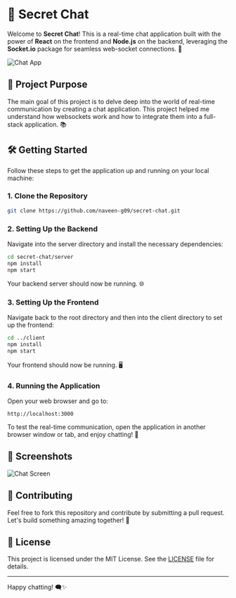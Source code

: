 
# 🚀 Secret Chat

Welcome to **Secret Chat**! This is a real-time chat application built with the power of **React** on the frontend and **Node.js** on the backend, leveraging the **Socket.io** package for seamless web-socket connections. 🎉

![Chat App](https://your-image-link-here.com/chat-app-image.png)

## 🧠 Project Purpose

The main goal of this project is to delve deep into the world of real-time communication by creating a chat application. This project helped me understand how websockets work and how to integrate them into a full-stack application. 📚

## 🛠️ Getting Started

Follow these steps to get the application up and running on your local machine:

### 1. Clone the Repository

```bash
git clone https://github.com/naveen-g09/secret-chat.git
```

### 2. Setting Up the Backend

Navigate into the server directory and install the necessary dependencies:

```bash
cd secret-chat/server
npm install
npm start
```

Your backend server should now be running. 🌐

### 3. Setting Up the Frontend

Navigate back to the root directory and then into the client directory to set up the frontend:

```bash
cd ../client
npm install
npm start
```

Your frontend should now be running. 🖥️

### 4. Running the Application

Open your web browser and go to:

```plaintext
http://localhost:3000
```

To test the real-time communication, open the application in another browser window or tab, and enjoy chatting! 💬

## 📸 Screenshots

![Chat Screen](https://your-image-link-here.com/chat-screen.png)

## 🙌 Contributing

Feel free to fork this repository and contribute by submitting a pull request. Let's build something amazing together! 🚀

## 📄 License

This project is licensed under the MIT License. See the [LICENSE](LICENSE) file for details.

---

Happy chatting! 🗨️✨
```
